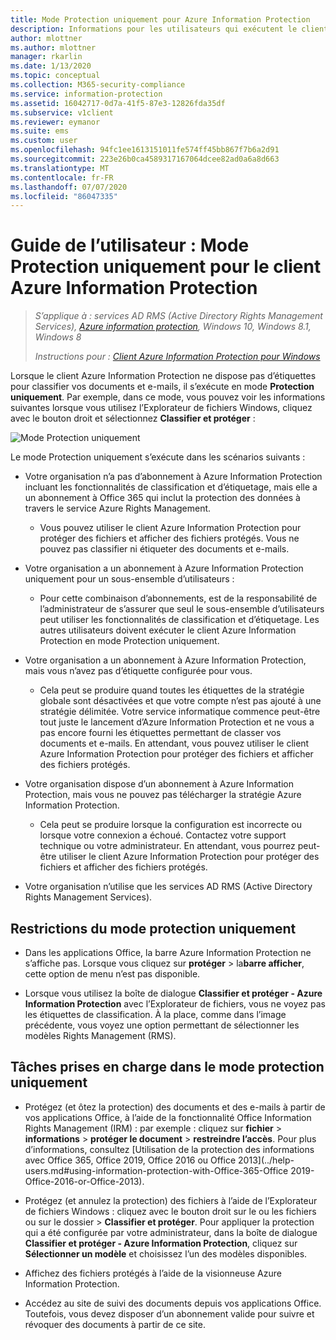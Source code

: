 ```yaml
---
title: Mode Protection uniquement pour Azure Information Protection
description: Informations pour les utilisateurs qui exécutent le client Azure Information Protection en mode protection uniquement.
author: mlottner
ms.author: mlottner
manager: rkarlin
ms.date: 1/13/2020
ms.topic: conceptual
ms.collection: M365-security-compliance
ms.service: information-protection
ms.assetid: 16042717-0d7a-41f5-87e3-12826fda35df
ms.subservice: v1client
ms.reviewer: eymanor
ms.suite: ems
ms.custom: user
ms.openlocfilehash: 94fc1ee1613151011fe574ff45bb867f7b6a2d91
ms.sourcegitcommit: 223e26b0ca4589317167064dcee82ad0a6a8d663
ms.translationtype: MT
ms.contentlocale: fr-FR
ms.lasthandoff: 07/07/2020
ms.locfileid: "86047335"
---
```

# <a name="user-guide-protection-only-mode-for-the-azure-information-protection-client"></a>Guide de l’utilisateur : Mode Protection uniquement pour le client Azure Information Protection

>*S’applique à : services AD RMS (Active Directory Rights Management Services), [Azure information protection](https://azure.microsoft.com/pricing/details/information-protection), Windows 10, Windows 8.1, Windows 8*
>
> *Instructions pour : [Client Azure Information Protection pour Windows](../faqs.md#whats-the-difference-between-the-azure-information-protection-classic-and-unified-labeling-clients)*

Lorsque le client Azure Information Protection ne dispose pas d’étiquettes pour classifier vos documents et e-mails, il s’exécute en mode **Protection uniquement**. Par exemple, dans ce mode, vous pouvez voir les informations suivantes lorsque vous utilisez l’Explorateur de fichiers Windows, cliquez avec le bouton droit et sélectionnez **Classifier et protéger** :

![Mode Protection uniquement](../media/protection-only-mode.png)

Le mode Protection uniquement s’exécute dans les scénarios suivants :

- Votre organisation n’a pas d’abonnement à Azure Information Protection incluant les fonctionnalités de classification et d’étiquetage, mais elle a un abonnement à Office 365 qui inclut la protection des données à travers le service Azure Rights Management. 
    
    - Vous pouvez utiliser le client Azure Information Protection pour protéger des fichiers et afficher des fichiers protégés. Vous ne pouvez pas classifier ni étiqueter des documents et e-mails.

- Votre organisation a un abonnement à Azure Information Protection uniquement pour un sous-ensemble d’utilisateurs :
    
    - Pour cette combinaison d’abonnements, est de la responsabilité de l’administrateur de s’assurer que seul le sous-ensemble d’utilisateurs peut utiliser les fonctionnalités de classification et d’étiquetage. Les autres utilisateurs doivent exécuter le client Azure Information Protection en mode Protection uniquement. 

- Votre organisation a un abonnement à Azure Information Protection, mais vous n’avez pas d’étiquette configurée pour vous.
    
    - Cela peut se produire quand toutes les étiquettes de la stratégie globale sont désactivées et que votre compte n’est pas ajouté à une stratégie délimitée. Votre service informatique commence peut-être tout juste le lancement d’Azure Information Protection et ne vous a pas encore fourni les étiquettes permettant de classer vos documents et e-mails. En attendant, vous pouvez utiliser le client Azure Information Protection pour protéger des fichiers et afficher des fichiers protégés.

- Votre organisation dispose d’un abonnement à Azure Information Protection, mais vous ne pouvez pas télécharger la stratégie Azure Information Protection. 
    
    - Cela peut se produire lorsque la configuration est incorrecte ou lorsque votre connexion a échoué. Contactez votre support technique ou votre administrateur. En attendant, vous pourrez peut-être utiliser le client Azure Information Protection pour protéger des fichiers et afficher des fichiers protégés.

- Votre organisation n’utilise que les services AD RMS (Active Directory Rights Management Services). 


## <a name="limitations-for-protection-only-mode"></a>Restrictions du mode protection uniquement

- Dans les applications Office, la barre Azure Information Protection ne s’affiche pas. Lorsque vous cliquez sur **protéger**  >  la**barre afficher**, cette option de menu n’est pas disponible.

- Lorsque vous utilisez la boîte de dialogue **Classifier et protéger - Azure Information Protection** avec l’Explorateur de fichiers, vous ne voyez pas les étiquettes de classification. À la place, comme dans l’image précédente, vous voyez une option permettant de sélectionner les modèles Rights Management (RMS). 

## <a name="supported-tasks-for-protection-only-mode"></a>Tâches prises en charge dans le mode protection uniquement

- Protégez (et ôtez la protection) des documents et des e-mails à partir de vos applications Office, à l’aide de la fonctionnalité Office Information Rights Management (IRM) : par exemple : cliquez sur **fichier**  >  **informations**  >  **protéger le document**  >  **restreindre l’accès**. Pour plus d’informations, consultez [Utilisation de la protection des informations avec Office 365, Office 2019, Office 2016 ou Office 2013](../help-users.md#using-information-protection-with-Office-365-Office 2019-Office-2016-or-Office-2013).

- Protégez (et annulez la protection) des fichiers à l’aide de l’Explorateur de fichiers Windows : cliquez avec le bouton droit sur le ou les fichiers ou sur le dossier > **Classifier et protéger**. Pour appliquer la protection qui a été configurée par votre administrateur, dans la boîte de dialogue **Classifier et protéger - Azure Information Protection**, cliquez sur **Sélectionner un modèle** et choisissez l’un des modèles disponibles.

- Affichez des fichiers protégés à l’aide de la visionneuse Azure Information Protection.

- Accédez au site de suivi des documents depuis vos applications Office. Toutefois, vous devez disposer d’un abonnement valide pour suivre et révoquer des documents à partir de ce site.
  
